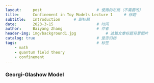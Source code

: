```yaml
---
layout:     post   				        # 使用的布局（不需要改）
title:      Confinement in Toy Models Lecture 1 	# 标题 
subtitle:   Introduction      # 副标题
date:       2023-3-15			        # 时间
author:     Baiyang Zhang 				# 作者
header-img: img/background1.jpg 	        # 这篇文章标题背景图片
catalog: true 						    # 是否归档
tags:								    # 标签
    - math
    - quantum field theory
    - confinement
---
```


### Georgi-Glashow Model

